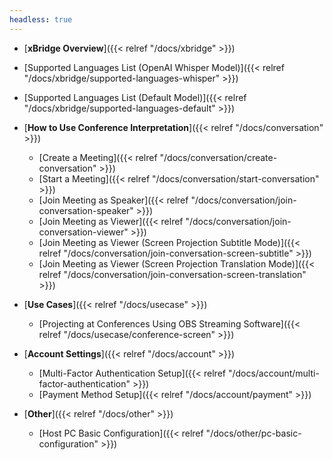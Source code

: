 ```yaml
---
headless: true
---
```


- [**xBridge Overview**]({{< relref "/docs/xbridge" >}})
- [Supported Languages List (OpenAI Whisper Model)]({{< relref "/docs/xbridge/supported-languages-whisper" >}})
- [Supported Languages List (Default Model)]({{< relref "/docs/xbridge/supported-languages-default" >}})
  <br />
- [**How to Use Conference Interpretation**]({{< relref "/docs/conversation" >}})

  - [Create a Meeting]({{< relref "/docs/conversation/create-conversation" >}})
  - [Start a Meeting]({{< relref "/docs/conversation/start-conversation" >}})
  - [Join Meeting as Speaker]({{< relref "/docs/conversation/join-conversation-speaker" >}})
  - [Join Meeting as Viewer]({{< relref "/docs/conversation/join-conversation-viewer" >}})
  - [Join Meeting as Viewer (Screen Projection Subtitle Mode)]({{< relref "/docs/conversation/join-conversation-screen-subtitle" >}})
  - [Join Meeting as Viewer (Screen Projection Translation Mode)]({{< relref "/docs/conversation/join-conversation-screen-translation" >}})
    <br />

- [**Use Cases**]({{< relref "/docs/usecase" >}})

  - [Projecting at Conferences Using OBS Streaming Software]({{< relref "/docs/usecase/conference-screen" >}})
    <!-- - [会議で通訳結果を投影]({{< relref "/docs/conversation/start-conversation" >}}) -->
      <br />

- [**Account Settings**]({{< relref "/docs/account" >}})
  <!-- - [アカウント作成]({{< relref "/docs/account/create-account" >}}) -->

  - [Multi-Factor Authentication Setup]({{< relref "/docs/account/multi-factor-authentication" >}})
  - [Payment Method Setup]({{< relref "/docs/account/payment" >}})

- [**Other**]({{< relref "/docs/other" >}})
  - [Host PC Basic Configuration]({{< relref "/docs/other/pc-basic-configuration" >}})
